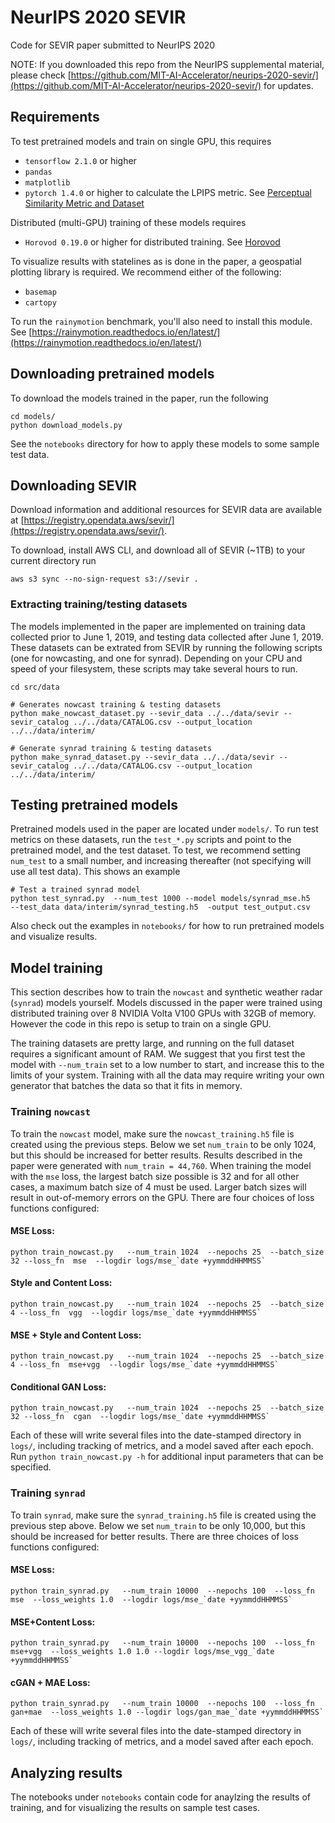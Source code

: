 # NeurIPS 2020 SEVIR
Code for SEVIR paper submitted to NeurIPS 2020

NOTE:  If you downloaded this repo from the NeurIPS supplemental material, please check [https://github.com/MIT-AI-Accelerator/neurips-2020-sevir/](https://github.com/MIT-AI-Accelerator/neurips-2020-sevir/) for updates.


## Requirements

To test pretrained models and train on single GPU, this requires

* `tensorflow 2.1.0` or higher
* `pandas`
* `matplotlib`
* `pytorch 1.4.0` or higher to calculate the LPIPS metric. See [Perceptual Similarity Metric and Dataset](https://github.com/richzhang/PerceptualSimilarity)

Distributed (multi-GPU) training of these models requires

* `Horovod 0.19.0` or higher for distributed training. See [Horovod](https://github.com/horovod/horovod)

To visualize results with statelines as is done in the paper, a geospatial plotting library is required.  We recommend either of the following:

* `basemap`
* `cartopy`

To run the `rainymotion` benchmark, you'll also need to install this module.  See [https://rainymotion.readthedocs.io/en/latest/](https://rainymotion.readthedocs.io/en/latest/)



## Downloading pretrained models

To download the models trained in the paper, run the following

```
cd models/
python download_models.py
```

See the `notebooks` directory for how to apply these models to some sample test data.

## Downloading SEVIR

Download information and additional resources for SEVIR data are available at [https://registry.opendata.aws/sevir/](https://registry.opendata.aws/sevir/).  

To download, install AWS CLI, and download all of SEVIR (~1TB) to your current directory run

```
aws s3 sync --no-sign-request s3://sevir .
```

### Extracting training/testing datasets

The models implemented in the paper are implemented on training data collected prior to June 1, 2019, and testing data collected after June 1, 2019.  These datasets can be extrated from SEVIR by running the following scripts (one for nowcasting, and one for synrad).  Depending on your CPU and speed of your filesystem, these scripts may take several hours to run. 


```
cd src/data

# Generates nowcast training & testing datasets
python make_nowcast_dataset.py --sevir_data ../../data/sevir --sevir_catalog ../../data/CATALOG.csv --output_location ../../data/interim/

# Generate synrad training & testing datasets
python make_synrad_dataset.py --sevir_data ../../data/sevir --sevir_catalog ../../data/CATALOG.csv --output_location ../../data/interim/
```



## Testing pretrained models

Pretrained models used in the paper are located under `models/`.  To run test metrics on these datasets, run the `test_*.py` scripts and point to the pretrained model, and the test dataset.  To test, we recommend setting `num_test` to a small number, and increasing thereafter (not specifying will use all test data).  This shows an example

```
# Test a trained synrad model
python test_synrad.py  --num_test 1000 --model models/synrad_mse.h5   --test_data data/interim/synrad_testing.h5  -output test_output.csv
```

Also check out the examples in `notebooks/` for how to run pretrained models and visualize results.

## Model training

This section describes how to train the `nowcast` and synthetic weather radar (`synrad`) models yourself.   Models discussed in the paper were trained using distributed training over 8 NVIDIA Volta V100 GPUs with 32GB of memory. However the code in this repo is setup to train on a single GPU.  

The training datasets are pretty large, and running on the full dataset requires a significant amount of RAM.  We suggest that you first test the model with `--num_train` set to a low number to start, and increase this to the limits of your system.  Training with all the data may require writing your own generator that batches the data so that it fits in memory.  

### Training `nowcast`
To train the `nowcast` model, make sure the `nowcast_training.h5` file is created using the previous steps.  Below we set `num_train` to be only 1024, but this should be increased for better results.  Results described in the paper were generated with `num_train = 44,760`. When training the model with the ``mse`` loss, the largest batch size possible is 32 and for all other cases, a maximum batch size of 4 must be used. Larger batch sizes will result in out-of-memory errors on the GPU. There are four choices of loss functions configured:  

#### MSE Loss:
```
python train_nowcast.py   --num_train 1024  --nepochs 25  --batch_size 32 --loss_fn  mse  --logdir logs/mse_`date +yymmddHHMMSS`
```

#### Style and Content Loss:
```
python train_nowcast.py   --num_train 1024  --nepochs 25  --batch_size 4 --loss_fn  vgg  --logdir logs/mse_`date +yymmddHHMMSS`
```

#### MSE + Style and Content Loss:
```
python train_nowcast.py   --num_train 1024  --nepochs 25  --batch_size 4 --loss_fn  mse+vgg  --logdir logs/mse_`date +yymmddHHMMSS`
```

#### Conditional GAN Loss:
```
python train_nowcast.py   --num_train 1024  --nepochs 25  --batch_size 32 --loss_fn  cgan  --logdir logs/mse_`date +yymmddHHMMSS`
```

Each of these will write several files into the date-stamped directory in `logs/`, including tracking of metrics, and a model saved after each epoch.  Run `python train_nowcast.py -h` for additional input parameters that can be specified. 

### Training `synrad`

To train `synrad`, make sure the `synrad_training.h5` file is created using the previous step above.  Below we set `num_train` to be only 10,000, but this should be increased for better results.  There are three choices of loss functions configured:  

#### MSE Loss:
```
python train_synrad.py   --num_train 10000  --nepochs 100  --loss_fn  mse  --loss_weights 1.0  --logdir logs/mse_`date +yymmddHHMMSS`
```

#### MSE+Content Loss:
```
python train_synrad.py   --num_train 10000  --nepochs 100  --loss_fn  mse+vgg  --loss_weights 1.0 1.0 --logdir logs/mse_vgg_`date +yymmddHHMMSS`
```

#### cGAN + MAE Loss:
```
python train_synrad.py   --num_train 10000  --nepochs 100  --loss_fn  gan+mae  --loss_weights 1.0 --logdir logs/gan_mae_`date +yymmddHHMMSS`
```

Each of these will write several files into the date-stamped directory in `logs/`, including tracking of metrics, and a model saved after each epoch.  

## Analyzing results

The notebooks under `notebooks` contain code for anaylzing the results of training, and for visualizing the results on sample test cases.











